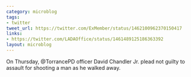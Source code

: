 ```yaml
---
category: microblog
tags:
- twitter
tweet_url: https://twitter.com/ExMember/status/1462100962370150417
links:
- https://twitter.com/LADAOffice/status/1461489125186363392
layout: microblog
---
```

On Thursday, @TorrancePD officer David Chandler Jr. plead not guilty to assault for shooting a man as he walked away.
